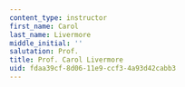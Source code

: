 ```yaml
---
content_type: instructor
first_name: Carol
last_name: Livermore
middle_initial: ''
salutation: Prof.
title: Prof. Carol Livermore
uid: fdaa39cf-8d06-11e9-ccf3-4a93d42cabb3
---
```

